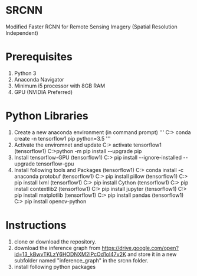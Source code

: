 # SRCNN
Modified Faster RCNN for Remote Sensing Imagery (Spatial Resolution Independent)

# Prerequisites 
1. Python 3
2. Anaconda Navigator
3. Minimum i5 processor with 8GB RAM
4. GPU (NVIDIA Preferred)

# Python Libraries
1. Create a new anaconda environment (in command prompt)
  '''
  C:\> conda create -n tensorflow1 pip python=3.5
  '''
2. Activate the enviromnet and update
  C:\> activate tensorflow1
  (tensorflow1) C:\>python -m pip install --upgrade pip
3. Install tensorflow-GPU
  (tensorflow1) C:\> pip install --ignore-installed --upgrade tensorflow-gpu
4. Install following tools and Packages
  (tensorflow1) C:\> conda install -c anaconda protobuf
  (tensorflow1) C:\> pip install pillow
  (tensorflow1) C:\> pip install lxml
  (tensorflow1) C:\> pip install Cython
  (tensorflow1) C:\> pip install contextlib2
  (tensorflow1) C:\> pip install jupyter
  (tensorflow1) C:\> pip install matplotlib
  (tensorflow1) C:\> pip install pandas
  (tensorflow1) C:\> pip install opencv-python
 
# Instructions
1. clone or download the repository. 
2. download the inference graph from https://drive.google.com/open?id=13_kBwvTKLzY6HODNXM2IPcOd1ol47v2K and store it in a new subfolder named "inference_graph" in the srcnn folder.
3. install following python packages

